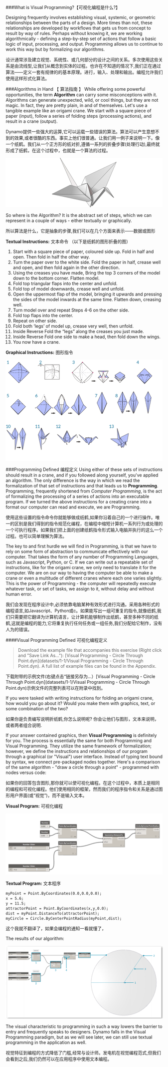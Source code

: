 ###What is Visual Programming?【可视化编程是什么?】

Designing frequently involves establishing visual, systemic, or geometric relationships between the parts of a design. More times than not, these relationships are developed by workflows that gets us from concept to result by way of rules. Perhaps without knowing it, we are working algorithmically - defining a step-by-step set of actions that follow a basic logic of input, processing, and output. Programming allows us to continue to work this way but by formalizing our algorithms.


设计通常涉及建立视觉、系统性、或几何部分的设计之间的关系。多次使用这些关系是由流线型,让我们从概念到实体的过程。也许在不知道的情况下,我们正在通过算法——定义一套有规律的的基本原理。进行，输入、处理和输出。编程允许我们使用这样形式化算法。


###Algorithms in Hand 【 算法指南 】
While offering some powerful opportunities, the term **Algorithm** can carry some misconceptions with it. Algorithms can generate unexpected, wild, or cool things, but they are not magic. In fact, they are pretty plain, in and of themselves. Let's use a tangible example like an origami crane. We start with a square piece of paper (input), follow a series of folding steps (processing actions), and result in a crane (output).

Dynamo提供一些强大的运算,它可以运载一些错误的算法。算法可以产生意想不到的效果,或者很酷的东西。事实上他们很普通。让我们用一例子来说明一下。像一个纸鹤。我们从一个正方形的纸对折,遵循一系列的折叠步骤(处理行动),最终就形成了纸鹤，在这个过程中，也就是一个算法的过程。

![Origami Crane](images/1-1/00-OrigamiCrane.png)

So where is the Algorithm? It is the abstract set of steps, which we can represent in a couple of ways - either textually or graphically.

所以算法是什么，它是抽象的步骤,我们可以在几个方面来表示——数据或图形


**Textual Instructions:**    文本命令 （以下是纸鹤的图形折叠的图）
1. Start with a square piece of
paper, coloured side up. Fold in half and open. Then fold in half the other way.
2. Turn the paper over to the white side. Fold the paper in half, crease well and open, and then fold again in the other direction.
3. Using the creases you have made, Bring the top 3 corners of the model down to the bottom corner. Flatten model.
4. Fold top triangular flaps into the center and unfold.
5. Fold top of model downwards, crease well and unfold.
6. Open the uppermost flap of the model, bringing it upwards and pressing the sides of the model inwards at the same time. Flatten down, creasing well.
7. Turn model over and repeat Steps 4-6 on the other side.
8. Fold top flaps into the center.
9. Repeat on other side.
10. Fold both ‘legs’ of model up, crease very well, then unfold.
11. Inside Reverse Fold the “legs” along the creases you just made.
12. Inside Reverse Fold one side to make a head, then fold down the wings.
13. You now have a crane.

**Graphical Instructions:**   图形指令

![Needs Update- Origami Crane](images/1-1/01-OrigamiCraneInstructions.png)

###Programming Defined   编程定义
Using either of these sets of instructions should result in a crane, and if you followed along yourself, you've applied an algorithm. The only difference is the way in which we read the formalization of that set of instructions and that leads us to **Programming**. Programming, frequently shortened from *Computer Programming*, is the act of formalizing the processing of a series of actions into an executable program. If we turned the above instructions for a creating crane into a format our computer can read and execute, we are Programming.

使用这些设置的指令命令你就能够做成纸鹤,如果你沿着自己的一个进行操作。唯一的区别是我们得到的指令规范化编程，在编程中缩短计算机一系列行为或处理的一个可执行程序。如果我们把上面的创建纸鹤指令形式输入电脑并执行的这么一个过程。也可以简单理解为算法。

The key to and first hurdle we will find in Programming, is that we have to rely on some form of abstraction to communicate effectively with our computer. That takes the form of any number of Programming Languages, such as Javascript, Python, or C. If we can write out a repeatable set of instructions, like for the origami crane, we only need to translate it for the computer. We are on our way to having the computer be able to make a crane or even a multitude of different cranes where each one varies slightly. This is the power of Programming - the computer will repeatedly execute whatever task, or set of tasks, we assign to it, without delay and without human error.

我们会发现在程序设计中,必须依靠电脑某种有效形式进行沟通。采用各种形式的编程语言,如Javascript、Python或c。如果能写出一组可重复的指令,就像纸鹤,我们只需要把它翻译为计算机语言，让计算机能够制作出纸鹤，甚至多种不同的纸鹤,这就是编程的能力,它将重复执行任何任务或一组任务,我们分配给它制作，没有人为的错误。


####Visual Programming Defined   可视化编程定义
>Download the example file that accompanies this exercise (Right click and "Save Link As..."): [Visual Programming - Circle Through Point.dyn](datasets/1-1/Visual Programming - Circle Through Point.dyn). A full list of example files can be found in the Appendix.

下载附带的示例文件(右键点击“链接另存为…）[Visual Programming - Circle Through Point.dyn](datasets/1-1/Visual Programming - Circle Through Point.dyn)示例文件的完整列表可以在附录中找到。

If you were tasked with writing instructions for folding an origami crane, how would you go about it? Would you make them with graphics, text, or some combination of the two?

如果你是负责编写说明折纸鹤,你怎么说明呢?
你会让他们与图形，文本来说明，或者两者组合说明.


If your answer contained graphics, then **Visual Programming** is definitely for you. The process is essentially the same for both Programming and Visual Programming. They utilize the same framework of formalization; however, we define the instructions and relationships of our program through a graphical (or "Visual") user interface. Instead of typing text bound by syntax, we connect pre-packaged nodes together. Here's a comparison of the same algorithm - "draw a circle through a point" - programmed with nodes versus code:

如果你的回答包含图形,那你就可以使可视化编程。在这个过程中，本质上是相同的编程和可视化编程。他们使用相同的框架，然而我们的程序指令和关系是通过图形用户界面(或“视觉”)，而不是输入文本。



**Visual Program:**  可视化编程

![Basic Visual Program ](images/1-1/03-BasicVisualProgram.png)

**Textual Program:**  文本程序
```
myPoint = Point.ByCoordinates(0.0,0.0,0.0);
x = 5.6;
y = 11.5;
attractorPoint = Point.ByCoordinates(x,y,0.0);
dist = myPoint.DistanceTo(attractorPoint);
myCircle = Circle.ByCenterPointRadius(myPoint,dist);
```


 这个我就不翻译了，如果会编程的通知一看就懂了，
 
 
 
 
 
 
The results of our algorithm:

![Circle Through Point ](images/1-1/04-CircleThroughPoint.png)

The visual characteristic to programming in such a way lowers the barrier to entry and frequently speaks to designers. Dynamo falls in the Visual Programming paradigm, but as we will see later, we can still use textual programming in the application as well.


视觉特征到编程的方式降低了门槛,经常与设计师。发电机在视觉编程范式,但我们会看到之后,我们仍然可以在应用程序中使用文本编程。

